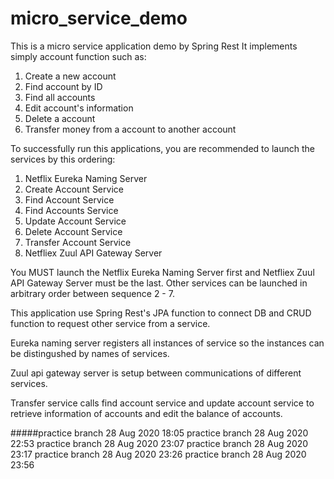 # micro_service_demo
This is a micro service application demo by Spring Rest
It implements simply account function such as:
1. Create a new account 
2. Find account by ID
3. Find all accounts
4. Edit account's information
5. Delete a account
6. Transfer money from a account to another account

To successfully run this applications, you are recommended to launch the services by this ordering:

1. Netflix Eureka Naming Server
2. Create Account Service
3. Find Account Service
4. Find Accounts Service
5. Update Account Service
6. Delete Account Service
7. Transfer Account Service
8. Netfliex Zuul API Gateway Server

You MUST launch the Netflix Eureka Naming Server first and Netfliex Zuul API Gateway Server must be the last. Other services can be launched in arbitrary order between sequence 2 - 7.

This application use Spring Rest's JPA function to connect DB and CRUD function to request other service from a service.

Eureka naming server registers all instances of service so the instances can be distingushed by names of services.

Zuul api gateway server is setup between communications of different services.

Transfer service calls find account service and update account service to retrieve information of accounts and edit the balance of accounts.

#####practice branch 28 Aug 2020 18:05
practice branch 28 Aug 2020 22:53
practice branch 28 Aug 2020 23:07
practice branch 28 Aug 2020 23:17
practice branch 28 Aug 2020 23:26
practice branch 28 Aug 2020 23:56